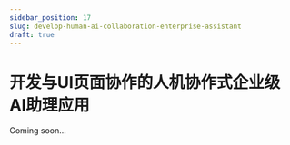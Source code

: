 ```yaml
---
sidebar_position: 17
slug: develop-human-ai-collaboration-enterprise-assistant
draft: true
---
```


# 开发与UI页面协作的人机协作式企业级AI助理应用

Coming soon...
